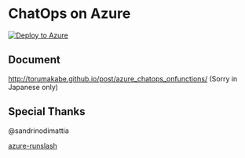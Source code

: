# ChatOps on Azure

[![Deploy to Azure](http://azuredeploy.net/deploybutton.png)](https://portal.azure.com/#create/Microsoft.Template/uri/https%3A%2F%2Fraw.githubusercontent.com%2FToruMakabe%2FAZChatOpsSample%2Fmaster%2Fazuredeploy.json)

## Document

http://torumakabe.github.io/post/azure_chatops_onfunctions/
(Sorry in Japanese only)

## Special Thanks

@sandrinodimattia

[azure-runslash](https://github.com/sandrinodimattia/azure-runslash)